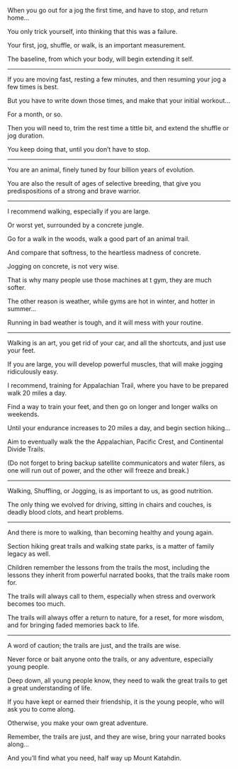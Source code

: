 When you go out for a jog the first time,
and have to stop, and return home…

You only trick yourself,
into thinking that this was a failure.

Your first, jog, shuffle, or walk,
is an important measurement.

The baseline, from which your body,
will begin extending it self.

---

If you are moving fast, resting a few minutes,
and then resuming your jog a few times is best.

But you have to write down those times,
and make that your initial workout…

For a month,
or so.

Then you will need to, trim the rest time a tittle bit,
and extend the shuffle or jog duration.

You keep doing that,
until you don’t have to stop.

---

You are an animal,
finely tuned by four billion years of evolution.

You are also the result of ages of selective breeding,
that give you predispositions of a strong and brave warrior.

---

I recommend walking,
especially if you are large.

Or worst yet,
surrounded by a concrete jungle.

Go for a walk in the woods,
walk a good part of an animal trail.

And compare that softness,
to the heartless madness of concrete.

Jogging on concrete,
is not very wise.

That is why many people use those machines at t gym,
they are much softer.

The other reason is weather,
while gyms are hot in winter, and hotter in summer...

Running in bad weather is tough,
and it will mess with your routine.

---

Walking is an art, you get rid of your car,
and all the shortcuts, and just use your feet.

If you are large, you will develop powerful muscles,
that will make jogging ridiculously easy.

I recommend, training for Appalachian Trail,
where you have to be prepared walk 20 miles a day.

Find a way to train your feet,
and then go on longer and longer walks on weekends.

Until your endurance increases to 20 miles a day,
and begin section hiking…

Aim to eventually walk the the Appalachian,
Pacific Crest, and Continental Divide Trails.

(Do not forget to bring backup satellite communicators and water filers,
as one will run out of power, and the other will freeze and break.)

---

Walking, Shuffling, or Jogging,
is as important to us, as good nutrition.

The only thing we evolved for driving, sitting in chairs and couches,
is deadly blood clots, and heart problems.

---

And there is more to walking,
than becoming healthy and young again.

Section hiking great trails and walking state parks,
is a matter of family legacy as well.

Children remember the lessons from the trails the most,
including the lessons they inherit from powerful narrated books, that the trails make room for.

The trails will always call to them,
especially when stress and overwork becomes too much.

The trails will always offer a return to nature,
for a reset, for more wisdom, and for bringing faded memories back to life.

---

A word of caution;
the trails are just, and the trails are wise.

Never force or bait anyone onto the trails, or any adventure,
especially young people.

Deep down, all young people know,
they need to walk the great trails to get a great understanding of life.

If you have kept or earned their friendship,
it is the young people, who will ask you to come along.

Otherwise,
you make your own great adventure.

Remember, the trails are just, and they are wise,
bring your narrated books along…

And you’ll find what you need,
half way up Mount Katahdin.
